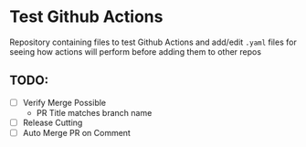 # Test Github Actions
Repository containing files to test Github Actions and add/edit `.yaml` files for seeing how actions will perform before adding them to other repos

## TODO:
 - [ ] Verify Merge Possible
    - PR Title matches branch name
 - [ ] Release Cutting
 - [ ] Auto Merge PR on Comment

